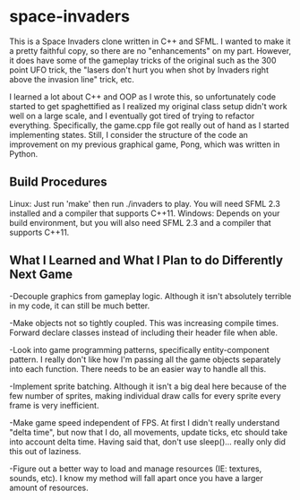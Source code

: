 # space-invaders
This is a Space Invaders clone written in C++ and SFML. I wanted to make it a pretty faithful copy, so there are no "enhancements" on my part. However, it does have some of the gameplay tricks of the original such as the 300 point UFO trick, the "lasers don't hurt you when shot by Invaders right above the invasion line" trick, etc.

I learned a lot about C++ and OOP as I wrote this, so unfortunately code started to get spaghettified as I realized my original class setup didn't work well on a large scale, and I eventually got tired of trying to refactor everything. Specifically, the game.cpp file got really out of hand as I started implementing states. Still, I consider the structure of the code an improvement on my previous graphical game, Pong, which was written in Python.

Build Procedures
----------------
Linux: Just run 'make' then run ./invaders to play. You will need SFML 2.3 installed and a compiler that supports C++11.
Windows: Depends on your build environment, but you will also need SFML 2.3 and a compiler that supports C++11.

What I Learned and What I Plan to do Differently Next Game
----------------------------------------------------------
-Decouple graphics from gameplay logic. Although it isn't absolutely terrible in my code, it can still be much better.

-Make objects not so tightly coupled. This was increasing compile times. Forward declare classes instead of including their header file when able.

-Look into game programming patterns, specifically entity-component pattern. I really don't like how I'm passing all the game objects separately into each function. There needs to be an easier way to handle all this.

-Implement sprite batching. Although it isn't a big deal here because of the few number of sprites, making individual draw calls for every sprite every frame is very inefficient.

-Make game speed independent of FPS. At first I didn't really understand "delta time", but now that I do, all movements, update ticks, etc should take into account delta time. Having said that, don't use sleep()... really only did this out of laziness.

-Figure out a better way to load and manage resources (IE: textures, sounds, etc). I know my method will fall apart once you have a larger amount of resources.
